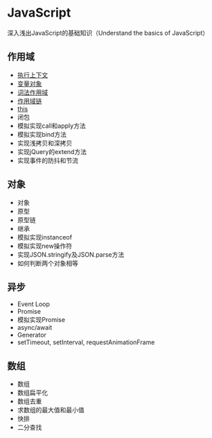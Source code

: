 # JavaScript
深入浅出JavaScript的基础知识（Understand the basics of JavaScript）

## 作用域
- [执行上下文](https://github.com/liangfengbo/js-basics/issues/1)
- [变量对象](https://github.com/liangfengbo/js-basics/issues/2)
- [词法作用域](https://github.com/liangfengbo/js-basics/issues/3)
- [作用域链](https://github.com/liangfengbo/js-basics/issues/4)
- [this](https://github.com/liangfengbo/js-basics/issues/5)
- 闭包
- 模拟实现call和apply方法
- 模拟实现bind方法
- 实现浅拷贝和深拷贝
- 实现jQuery的extend方法
- 实现事件的防抖和节流

## 对象
- 对象
- 原型
- 原型链
- 继承
- 模拟实现instanceof
- 模拟实现new操作符
- 实现JSON.stringify及JSON.parse方法
- 如何判断两个对象相等

## 异步
- Event Loop
- Promise
- 模拟实现Promise
- async/await
- Generator
- setTimeout, setInterval, requestAnimationFrame

## 数组
- 数组
- 数组扁平化
- 数组去重
- 求数组的最大值和最小值
- 快排
- 二分查找
